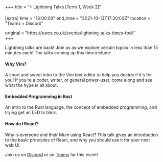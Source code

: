 +++
title = "⚡ Lightning Talks [Term 1, Week 2]"

[extra]
time = "16:00:00"
end_time = "2021-10-13T17:30:00Z"
location = "Teams + Discord"

original = "https://uwcs.co.uk/events/lightning-talks-times-tbd/"    
+++

Lightning talks are back\! Join us as we explore certain topics in less than 15 minutes each\! The talks coming up this time include:

#### Why Vim?

A short and sweet intro to the Vim text editor to help you decide if it's for you\! If you're a coder, writer, or general power-user, come along and see what the hype is all about.

#### Embedded Programming in Rust

An intro to the Rust language, the concept of embedded programming, and trying get an LED to blink.

#### How do I React?

Why is everyone and their Mum using React? This talk gives an introduction to the basic principles of React, and why you should use it for your next web UI.

Join us on [Discord](http://discord.uwcs.uk) or on [Teams](http://go.uwcs.uk/lightningtalks-oct21) for this event\!

